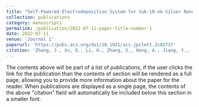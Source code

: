 ```yaml
---
title: "Self-Powered Electrodeposition System for Sub-10-nm Silver Nanoparticles with High-Efficiency Antibacterial Activity"
collection: publications
category: manuscripts
permalink: /publication/2022-07-11-paper-title-number-1
date: 2022-07-11
venue: 'Journal 1'
paperurl: 'https://pubs.acs.org/doi/10.1021/acs.jpclett.2c01737'
citation: 'Zhang, J., Xu, Q., Li, H., Zhang, S., Hong, A., Jiang, Y., ... & Xie, Y. (2022). Self-powered electrodeposition system for sub-10-nm silver nanoparticles with high-efficiency antibacterial activity. The Journal of Physical Chemistry Letters, 13(29), 6721-6730.'
---
```


The contents above will be part of a list of publications, if the user clicks the link for the publication than the contents of section will be rendered as a full page, allowing you to provide more information about the paper for the reader. When publications are displayed as a single page, the contents of the above "citation" field will automatically be included below this section in a smaller font.
